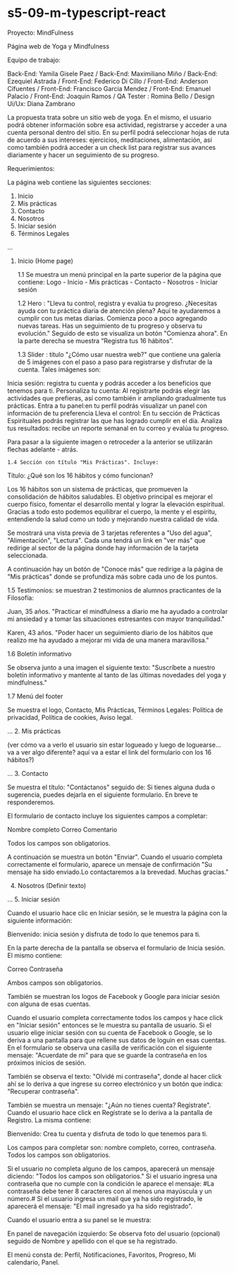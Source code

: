 # s5-09-m-typescript-react

Proyecto: MindFulness


Página web de Yoga y Mindfulness

Equipo de trabajo:

Back-End: Yamila Gisele Paez / Back-End: Maximiliano Miño / Back-End: Ezequiel Astrada / Front-End: Federico Di Cillo / Front-End: Anderson Cifuentes  / Front-End: Francisco Garcia Mendez / Front-End: Emanuel Palacio / Front-End: Joaquin Ramos / QA Tester : Romina Bello / Design Ui/Ux: Diana Zambrano

La propuesta trata sobre un sitio web de yoga. En el mismo, el usuario podrá obtener información sobre esa actividad, registrarse y acceder a una cuenta personal dentro del sitio. En su perfil podrá seleccionar hojas de ruta de acuerdo a sus intereses: ejercicios, meditaciones, alimentación, así como también podrá acceder a un check list para registrar sus avances diariamente y hacer un seguimiento de su progreso.

Requerimientos:

La página web contiene las siguientes secciones:

1. Inicio 
2. Mis prácticas
3. Contacto
4. Nosotros
5. Iniciar sesión
6. Términos Legales

...

1. Inicio (Home page)

   1.1 Se muestra un menú principal en la parte superior de la página que contiene: Logo - Inicio - Mis prácticas - Contacto - Nosotros - Iniciar sesión
   
   1.2 Hero : "Lleva tu control, registra y evalúa tu progreso.  ¿Necesitas ayuda con tu práctica diaria de atención plena? Aquí te ayudaremos a cumplir con tus metas diarias. Comienza poco a poco agregando nuevas tareas. Has un seguimiento de tu progreso y observa tu evolución."
Seguido de esto se visualiza un botón "Comienza ahora". En la parte derecha se muestra “Registra tus 16 hábitos”.

    1.3 Slider :  título "¿Cómo usar nuestra web?" que contiene una galería de 5 imágenes con el paso a paso para registrarse y disfrutar de la cuenta. Tales imágenes son:

Inicia sesión: registra tu cuenta y podrás acceder a los beneficios que tenemos para ti.
Personaliza tu cuenta: Al registrarte podrás elegir las actividades que prefieras, así como también ir ampliando gradualmente tus prácticas. 
Entra a tu panel:en tu perfil podrás visualizar un panel con información de tu preferencia
Lleva el control: En tu sección de Prácticas Espirituales podrás registrar las que has logrado cumplir en el día.
Analiza tus resultados: recibe un reporte semanal en tu correo y evalúa tu progreso.

Para pasar a la siguiente imagen o retroceder a la anterior se utilizarán flechas adelante - atrás. 

    1.4 Sección con título "Mis Prácticas". Incluye:

 Título: ¿Qué son los 16 hábitos y cómo funcionan? 

 Los 16 hábitos son un sistema de prácticas, que promueven la consolidación de hábitos saludables. El objetivo principal es mejorar el cuerpo físico, fomentar el desarrollo mental
y lograr la elevación espiritual. Gracias a todo esto podemos equilibrar el cuerpo, la mente y el espíritu, entendiendo la salud como un todo y mejorando nuestra calidad de vida. 

  Se mostrará una vista previa de 3 tarjetas referentes a "Uso del agua", "Alimentación", "Lectura". Cada una tendrá un link en "ver más" que redirige al sector de la página donde hay información de la tarjeta seleccionada. 

  A continuación hay un botón de "Conoce más" que redirige a la página de "Mis prácticas" donde se profundiza más sobre cada uno de los puntos. 


   1.5  Testimonios: se muestran 2 testimonios de alumnos practicantes de la Filosofía: 

   Juan, 35 años. "Practicar el mindfulness a diario me ha ayudado a controlar mi ansiedad y a tomar las situaciones estresantes con mayor tranquilidad." 

   Karen, 43 años. "Poder hacer un seguimiento diario de los hábitos que realizo me ha ayudado a mejorar mi vida de una manera maravillosa." 


  1.6  Boletín informativo

  Se observa junto a una imagen el siguiente texto: "Suscríbete a nuestro boletín informativo y mantente al tanto de las últimas novedades del yoga y mindfulness." 

   1.7 Menú del footer

Se muestra el logo, Contacto, Mis Prácticas, Términos Legales: Política de privacidad, Política de cookies, Aviso legal. 

...
2. Mis prácticas

(ver cómo va a verlo el usuario sin estar logueado y luego de loguearse... va a ver algo diferente? aquí va a estar el link del formulario con los 16 hábitos?)

...
3. Contacto

Se muestra el título: "Contáctanos" seguido de: Si tienes alguna duda o sugerencia, puedes dejarla en el siguiente formulario. En breve te responderemos.

El formulario de contacto incluye los siguientes campos a completar: 

Nombre completo
Correo
Comentario

Todos los campos son obligatorios. 

A continuación se muestra un botón "Enviar". Cuando el usuario completa correctamente el formulario, aparece un mensaje de confirmación "Su mensaje ha sido enviado.Lo contactaremos a la brevedad. Muchas gracias."


4. Nosotros (Definir texto) 

...
5. Iniciar sesión

Cuando el usuario hace clic en Iniciar sesión, se le muestra la página con la siguiente información:

Bienvenido: inicia sesión y disfruta de todo lo que tenemos para ti.

En la parte derecha de la pantalla se observa el formulario de Inicia sesión.  El mismo contiene: 

Correo
Contraseña

Ambos campos son obligatorios.

También se muestran los logos de Facebook y Google para iniciar sesión con alguna de esas cuentas. 

Cuando el usuario completa correctamente todos los campos y hace click en "Iniciar sesión" entonces se le muestra su pantalla de usuario. 
Si el usuario elige iniciar sesión con su cuenta de Facebook o Google, se lo deriva a una pantalla para que rellene sus datos de loguin en esas cuentas. 
En el formulario se observa una casilla de verificación con el siguiente mensaje: "Acuerdate de mi" para que se guarde la contraseña en los próximos inicios de sesión. 

También se observa el texto: "Olvidé mi contraseña", donde al hacer click ahí se lo deriva a que ingrese su correo electrónico y un botón que indica: "Recuperar contraseña". 

También se muestra un mensaje: "¿Aún no tienes cuenta? Regístrate". Cuando el usuario hace click en Regístrate se lo deriva a la pantalla de Registro. La misma contiene:

Bienvenido: Crea tu cuenta y disfruta de todo lo que tenemos para ti.

Los campos para completar son: nombre completo, correo, contraseña. Todos los campos son obligatorios.

Si el usuario no completa alguno de los campos, aparecerá un mensaje diciendo: "Todos los campos son obligatorios."
Si el usuario ingresa una contraseña que no cumple con la condición le aparece el mensaje: #La contraseña debe tener 8 caracteres con al menos una mayúscula y un número.#
Si el usuario ingresa un mail que ya ha sido registrado, le aparecerá el mensaje: "El mail ingresado ya ha sido registrado".

Cuando el usuario entra a su panel se le muestra:

En panel de navegación izquierdo: Se observa foto del usuario (opcional) seguido de Nombre y apellido con el que se ha registrado.

El menú consta de: Perfil, Notificaciones, Favoritos, Progreso, Mi calendario, Panel.













